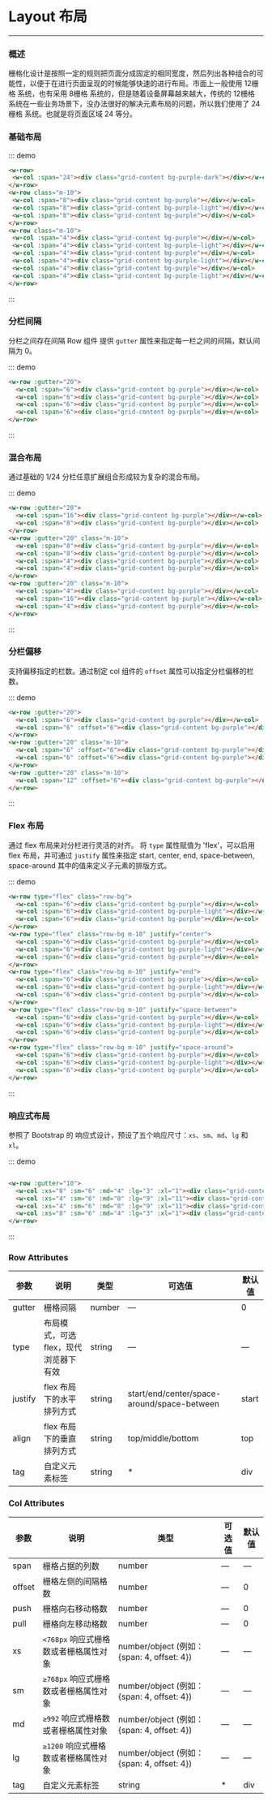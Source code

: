 # Layout 布局
----
### 概述
栅格化设计是按照一定的规则把页面分成固定的相同宽度，然后列出各种组合的可能性，以便于在进行页面呈现的时候能够快速的进行布局。市面上一般使用 12栅格 系统，也有采用 8栅格 系统的，但是随着设备屏幕越来越大，传统的 12栅格 系统在一些业务场景下，没办法很好的解决元素布局的问题，所以我们使用了 24栅格 系统。也就是将页面区域 24 等分。
### 基础布局
<div class="demo-block">
 <w-row>
   <w-col :span="24"><div class="grid-content bg-purple-dark"></div></w-col>
 </w-row>
 <w-row class="m-10">
   <w-col :span="8"><div class="grid-content bg-purple"></div></w-col>
   <w-col :span="8"><div class="grid-content bg-purple-light"></div></w-col>
   <w-col :span="8"><div class="grid-content bg-purple"></div></w-col>
 </w-row>
 <w-row class="m-10">
   <w-col :span="4"><div class="grid-content bg-purple"></div></w-col>
   <w-col :span="4"><div class="grid-content bg-purple-light"></div></w-col>
   <w-col :span="4"><div class="grid-content bg-purple"></div></w-col>
   <w-col :span="4"><div class="grid-content bg-purple-light"></div></w-col>
   <w-col :span="4"><div class="grid-content bg-purple"></div></w-col>
   <w-col :span="4"><div class="grid-content bg-purple-light"></div></w-col>
 </w-row>
</div>

::: demo
```html
<w-row>
 <w-col :span="24"><div class="grid-content bg-purple-dark"></div></w-col>
</w-row>
<w-row class="m-10">
 <w-col :span="8"><div class="grid-content bg-purple"></div></w-col>
 <w-col :span="8"><div class="grid-content bg-purple-light"></div></w-col>
 <w-col :span="8"><div class="grid-content bg-purple"></div></w-col>
</w-row>
<w-row class="m-10">
 <w-col :span="4"><div class="grid-content bg-purple"></div></w-col>
 <w-col :span="4"><div class="grid-content bg-purple-light"></div></w-col>
 <w-col :span="4"><div class="grid-content bg-purple"></div></w-col>
 <w-col :span="4"><div class="grid-content bg-purple-light"></div></w-col>
 <w-col :span="4"><div class="grid-content bg-purple"></div></w-col>
 <w-col :span="4"><div class="grid-content bg-purple-light"></div></w-col>
</w-row>
```
:::

### 分栏间隔

分栏之间存在间隔
Row 组件 提供 ```gutter``` 属性来指定每一栏之间的间隔，默认间隔为 0。

<div class="demo-block">
  <w-row :gutter="20">
    <w-col :span="6"><div class="grid-content bg-purple"></div></w-col>
    <w-col :span="6"><div class="grid-content bg-purple"></div></w-col>
    <w-col :span="6"><div class="grid-content bg-purple"></div></w-col>
    <w-col :span="6"><div class="grid-content bg-purple"></div></w-col>
  </w-row>
</div>

::: demo

```html
<w-row :gutter="20">
  <w-col :span="6"><div class="grid-content bg-purple"></div></w-col>
  <w-col :span="6"><div class="grid-content bg-purple"></div></w-col>
  <w-col :span="6"><div class="grid-content bg-purple"></div></w-col>
  <w-col :span="6"><div class="grid-content bg-purple"></div></w-col>
</w-row>
```

:::

### 混合布局

通过基础的 1/24 分栏任意扩展组合形成较为复杂的混合布局。

<div class="demo-block">
  <w-row :gutter="20">
    <w-col :span="16"><div class="grid-content bg-purple"></div></w-col>
    <w-col :span="8"><div class="grid-content bg-purple"></div></w-col>
  </w-row>
  <w-row :gutter="20" class="m-10">
    <w-col :span="8"><div class="grid-content bg-purple"></div></w-col>
    <w-col :span="8"><div class="grid-content bg-purple"></div></w-col>
    <w-col :span="4"><div class="grid-content bg-purple"></div></w-col>
    <w-col :span="4"><div class="grid-content bg-purple"></div></w-col>
  </w-row>
  <w-row :gutter="20" class="m-10">
    <w-col :span="4"><div class="grid-content bg-purple"></div></w-col>
    <w-col :span="16"><div class="grid-content bg-purple"></div></w-col>
    <w-col :span="4"><div class="grid-content bg-purple"></div></w-col>
  </w-row>
</div>

::: demo

```html
<w-row :gutter="20">
  <w-col :span="16"><div class="grid-content bg-purple"></div></w-col>
  <w-col :span="8"><div class="grid-content bg-purple"></div></w-col>
</w-row>
<w-row :gutter="20" class="m-10">
  <w-col :span="8"><div class="grid-content bg-purple"></div></w-col>
  <w-col :span="8"><div class="grid-content bg-purple"></div></w-col>
  <w-col :span="4"><div class="grid-content bg-purple"></div></w-col>
  <w-col :span="4"><div class="grid-content bg-purple"></div></w-col>
</w-row>
<w-row :gutter="20" class="m-10">
  <w-col :span="4"><div class="grid-content bg-purple"></div></w-col>
  <w-col :span="16"><div class="grid-content bg-purple"></div></w-col>
  <w-col :span="4"><div class="grid-content bg-purple"></div></w-col>
</w-row>
```

:::

### 分栏偏移

支持偏移指定的栏数。通过制定 col 组件的 ```offset``` 属性可以指定分栏偏移的栏数。

<div class="demo-block">
  <w-row :gutter="20">
    <w-col :span="6"><div class="grid-content bg-purple"></div></w-col>
    <w-col :span="6" :offset="6"><div class="grid-content bg-purple"></div></w-col>
  </w-row>
  <w-row :gutter="20" class="m-10">
    <w-col :span="6" :offset="6"><div class="grid-content bg-purple"></div></w-col>
    <w-col :span="6" :offset="6"><div class="grid-content bg-purple"></div></w-col>
  </w-row>
  <w-row :gutter="20" class="m-10">
    <w-col :span="12" :offset="6"><div class="grid-content bg-purple"></div></w-col>
  </w-row>
</div>

::: demo

```html
<w-row :gutter="20">
  <w-col :span="6"><div class="grid-content bg-purple"></div></w-col>
  <w-col :span="6" :offset="6"><div class="grid-content bg-purple"></div></w-col>
</w-row>
<w-row :gutter="20" class="m-10">
  <w-col :span="6" :offset="6"><div class="grid-content bg-purple"></div></w-col>
  <w-col :span="6" :offset="6"><div class="grid-content bg-purple"></div></w-col>
</w-row>
<w-row :gutter="20" class="m-10">
  <w-col :span="12" :offset="6"><div class="grid-content bg-purple"></div></w-col>
</w-row>
```

:::

### Flex 布局

通过 flex 布局来对分栏进行灵活的对齐。
将 ```type``` 属性赋值为 'flex'，可以启用 flex 布局，并可通过 ```justify``` 属性来指定 start, center, end, space-between, space-around 其中的值来定义子元素的排版方式。
<div class="demo-block">
  <w-row type="flex" class="row-bg">
    <w-col :span="6"><div class="grid-content bg-purple"></div></w-col>
    <w-col :span="6"><div class="grid-content bg-purple-light"></div></w-col>
    <w-col :span="6"><div class="grid-content bg-purple"></div></w-col>
  </w-row>
  <w-row type="flex" class="row-bg m-10" justify="center">
    <w-col :span="6"><div class="grid-content bg-purple"></div></w-col>
    <w-col :span="6"><div class="grid-content bg-purple-light"></div></w-col>
    <w-col :span="6"><div class="grid-content bg-purple"></div></w-col>
  </w-row>
  <w-row type="flex" class="row-bg m-10" justify="end">
    <w-col :span="6"><div class="grid-content bg-purple"></div></w-col>
    <w-col :span="6"><div class="grid-content bg-purple-light"></div></w-col>
    <w-col :span="6"><div class="grid-content bg-purple"></div></w-col>
  </w-row>
  <w-row type="flex" class="row-bg m-10" justify="space-between">
    <w-col :span="6"><div class="grid-content bg-purple"></div></w-col>
    <w-col :span="6"><div class="grid-content bg-purple-light"></div></w-col>
    <w-col :span="6"><div class="grid-content bg-purple"></div></w-col>
  </w-row>
  <w-row type="flex" class="row-bg m-10" justify="space-around">
    <w-col :span="6"><div class="grid-content bg-purple"></div></w-col>
    <w-col :span="6"><div class="grid-content bg-purple-light"></div></w-col>
    <w-col :span="6"><div class="grid-content bg-purple"></div></w-col>
  </w-row>
</div>

::: demo

```html
<w-row type="flex" class="row-bg">
  <w-col :span="6"><div class="grid-content bg-purple"></div></w-col>
  <w-col :span="6"><div class="grid-content bg-purple-light"></div></w-col>
  <w-col :span="6"><div class="grid-content bg-purple"></div></w-col>
</w-row>
<w-row type="flex" class="row-bg m-10" justify="center">
  <w-col :span="6"><div class="grid-content bg-purple"></div></w-col>
  <w-col :span="6"><div class="grid-content bg-purple-light"></div></w-col>
  <w-col :span="6"><div class="grid-content bg-purple"></div></w-col>
</w-row>
<w-row type="flex" class="row-bg m-10" justify="end">
  <w-col :span="6"><div class="grid-content bg-purple"></div></w-col>
  <w-col :span="6"><div class="grid-content bg-purple-light"></div></w-col>
  <w-col :span="6"><div class="grid-content bg-purple"></div></w-col>
</w-row>
<w-row type="flex" class="row-bg m-10" justify="space-between">
  <w-col :span="6"><div class="grid-content bg-purple"></div></w-col>
  <w-col :span="6"><div class="grid-content bg-purple-light"></div></w-col>
  <w-col :span="6"><div class="grid-content bg-purple"></div></w-col>
</w-row>
<w-row type="flex" class="row-bg m-10" justify="space-around">
  <w-col :span="6"><div class="grid-content bg-purple"></div></w-col>
  <w-col :span="6"><div class="grid-content bg-purple-light"></div></w-col>
  <w-col :span="6"><div class="grid-content bg-purple"></div></w-col>
</w-row>
```

:::

### 响应式布局

参照了 Bootstrap 的 响应式设计，预设了五个响应尺寸：```xs```、```sm```、```md```、```lg``` 和 ```xl```。
<div class="demo-block">
  <w-row :gutter="10">
    <w-col :xs="8" :sm="6" :md="4" :lg="3" :xl="1"><div class="grid-content bg-purple"></div></w-col>
    <w-col :xs="4" :sm="6" :md="8" :lg="9" :xl="11"><div class="grid-content bg-purple-light"></div></w-col>
    <w-col :xs="4" :sm="6" :md="8" :lg="9" :xl="11"><div class="grid-content bg-purple"></div></w-col>
    <w-col :xs="8" :sm="6" :md="4" :lg="3" :xl="1"><div class="grid-content bg-purple-light"></div></w-col>
  </w-row>
</div>


::: demo
```html

<w-row :gutter="10">
  <w-col :xs="8" :sm="6" :md="4" :lg="3" :xl="1"><div class="grid-content bg-purple"></div></w-col>
  <w-col :xs="4" :sm="6" :md="8" :lg="9" :xl="11"><div class="grid-content bg-purple-light"></div></w-col>
  <w-col :xs="4" :sm="6" :md="8" :lg="9" :xl="11"><div class="grid-content bg-purple"></div></w-col>
  <w-col :xs="8" :sm="6" :md="4" :lg="3" :xl="1"><div class="grid-content bg-purple-light"></div></w-col>
</w-row>
```

:::

### Row Attributes

| 参数      | 说明          | 类型      | 可选值                           | 默认值  |
|---------- |-------------- |---------- |--------------------------------  |-------- |
| gutter | 栅格间隔 | number | — | 0 |
| type | 布局模式，可选 flex，现代浏览器下有效 | string | — | — |
| justify | flex 布局下的水平排列方式 | string | start/end/center/space-around/space-between | start |
| align | flex 布局下的垂直排列方式 | string | top/middle/bottom | top |
| tag | 自定义元素标签 | string | * | div |

### Col Attributes
| 参数      | 说明          | 类型      | 可选值                           | 默认值  |
|---------- |-------------- |---------- |--------------------------------  |-------- |
| span | 栅格占据的列数 | number | — | — |
| offset | 栅格左侧的间隔格数 | number | — | 0 |
| push |  栅格向右移动格数 | number | — | 0 |
| pull |  栅格向左移动格数 | number | — | 0 |
| xs | `<768px` 响应式栅格数或者栅格属性对象 | number/object (例如： {span: 4, offset: 4}) | — | — |
| sm | `≥768px` 响应式栅格数或者栅格属性对象 | number/object (例如： {span: 4, offset: 4}) | — | — |
| md | `≥992` 响应式栅格数或者栅格属性对象 | number/object (例如： {span: 4, offset: 4}) | — | — |
| lg | `≥1200` 响应式栅格数或者栅格属性对象 | number/object (例如： {span: 4, offset: 4}) | — | — |
| tag | 自定义元素标签 | string | * | div |
